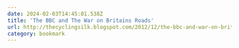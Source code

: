 ```yaml
---
date: 2024-02-03T14:45:01.538Z
title: 'The BBC and The War on Britains Roads'
url: http://thecyclingsilk.blogspot.com/2012/12/the-bbc-and-war-on-britains-roads.html
category: bookmark
---
```

